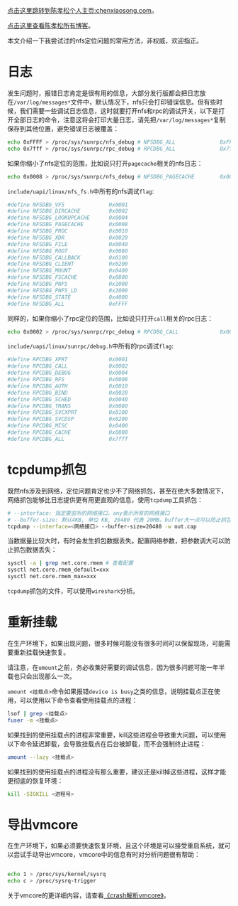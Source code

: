 [点击这里跳转到陈孝松个人主页:chenxiaosong.com](http://chenxiaosong.com/)。

[点击这里查看陈孝松所有博客](http://chenxiaosong.com/blog)。

本文介绍一下我尝试过的nfs定位问题的常用方法，非权威，欢迎指正。

# 日志

发生问题时，报错日志肯定是很有用的信息，大部分发行版都会把日志放在`/var/log/messages*`文件中，默认情况下，nfs只会打印错误信息。但有些时候，我们需要一些调试日志信息，这时就要打开nfs和rpc的调试开关，以下是打开全部日志的命令，注意这将会打印大量日志，请先把`/var/log/messages*`复制保存到其他位置，避免错误日志被覆盖：
```sh
echo 0xFFFF > /proc/sys/sunrpc/nfs_debug # NFSDBG_ALL              0xFFFF
echo 0x7fff > /proc/sys/sunrpc/rpc_debug # RPCDBG_ALL              0x7fff
```

如果你缩小了nfs定位的范围，比如说只打开`pagecache`相关的nfs日志：
```sh
echo 0x0008 > /proc/sys/sunrpc/nfs_debug # NFSDBG_PAGECACHE        0x0008
```

`include/uapi/linux/nfs_fs.h`中所有的nfs调试`flag`:
```sh
#define NFSDBG_VFS              0x0001
#define NFSDBG_DIRCACHE         0x0002
#define NFSDBG_LOOKUPCACHE      0x0004
#define NFSDBG_PAGECACHE        0x0008
#define NFSDBG_PROC             0x0010
#define NFSDBG_XDR              0x0020
#define NFSDBG_FILE             0x0040
#define NFSDBG_ROOT             0x0080
#define NFSDBG_CALLBACK         0x0100
#define NFSDBG_CLIENT           0x0200
#define NFSDBG_MOUNT            0x0400
#define NFSDBG_FSCACHE          0x0800
#define NFSDBG_PNFS             0x1000
#define NFSDBG_PNFS_LD          0x2000
#define NFSDBG_STATE            0x4000
#define NFSDBG_ALL              0xFFFF
```

同样的，如果你缩小了rpc定位的范围，比如说只打开`call`相关的rpc日志：
```sh
echo 0x0002 > /proc/sys/sunrpc/rpc_debug # RPCDBG_CALL             0x0002
```

`include/uapi/linux/sunrpc/debug.h`中所有的rpc调试`flag`:
```sh
#define RPCDBG_XPRT             0x0001
#define RPCDBG_CALL             0x0002
#define RPCDBG_DEBUG            0x0004
#define RPCDBG_NFS              0x0008
#define RPCDBG_AUTH             0x0010
#define RPCDBG_BIND             0x0020
#define RPCDBG_SCHED            0x0040
#define RPCDBG_TRANS            0x0080
#define RPCDBG_SVCXPRT          0x0100
#define RPCDBG_SVCDSP           0x0200
#define RPCDBG_MISC             0x0400
#define RPCDBG_CACHE            0x0800
#define RPCDBG_ALL              0x7fff
```

# tcpdump抓包

既然nfs涉及到网络，定位问题肯定也少不了网络抓包，甚至在绝大多数情况下，网络抓包能够比日志提供更有用更直观的信息，使用`tcpdump`工具抓包：
```sh
# --interface: 指定要监听的网络接口，any表示所有的网络接口
# --buffer-size: 默认4KB, 单位 KB, 20480 代表 20MB。buffer大一点可以防止抓包数据丢失
tcpdump --interface=<网络接口> --buffer-size=20480 -w out.cap
```

当数据量比较大时，有时会发生抓包数据丢失。配置网络参数，把参数调大可以防止抓包数据丢失：
```sh
sysctl -a | grep net.core.rmem # 查看配置
sysctl net.core.rmem_default=xxx
sysctl net.core.rmem_max=xxx
```

`tcpdump`抓包的文件，可以使用`wireshark`分析。

# 重新挂载

在生产环境下，如果出现问题，很多时候可能没有很多时间可以保留现场，可能需要重新挂载快速恢复。

请注意，在`umount`之前，务必收集好需要的调试信息，因为很多问题可能一年半载也只会出现那么一次。

`umount <挂载点>`命令如果报错`device is busy`之类的信息，说明挂载点正在使用，可以使用以下命令查看使用挂载点的进程：
```sh
lsof | grep <挂载点>
fuser -m <挂载点>
```

如果找到的使用挂载点的进程非常重要，kill这些进程会导致重大问题，可以使用以下命令延迟卸载，会导致挂载点在后台被卸载，而不会强制终止进程：
```sh
umount --lazy <挂载点>
```

如果找到的使用挂载点的进程没有那么重要，建议还是kill掉这些进程，这样才能更彻底的恢复环境：
```sh
kill -SIGKILL <进程号>
```

# 导出vmcore

在生产环境下，如果必须要快速恢复环境，且这个环境是可以接受重启系统，就可以尝试手动导出vmcore，vmcore中的信息有时对分析问题很有帮助：
```sh

echo 1 > /proc/sys/kernel/sysrq
echo c > /proc/sysrq-trigger
```

关于vmcore的更详细内容，请查看[《crash解析vmcore》](http://chenxiaosong.com/kernel/kernel-crash-vmcore.html)。
